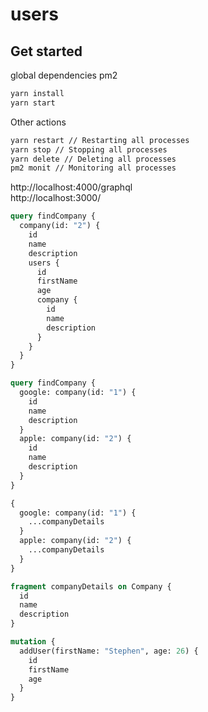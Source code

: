 # users

## Get started
global dependencies pm2

```bash
yarn install
yarn start
```

Other actions
```bash
yarn restart // Restarting all processes
yarn stop // Stopping all processes
yarn delete // Deleting all processes
pm2 monit // Monitoring all processes
```

http://localhost:4000/graphql  
http://localhost:3000/


```graphql
query findCompany {
  company(id: "2") {
    id
    name
    description
    users {
      id
      firstName
      age
      company {
        id
        name
        description
      }
    }
  }
}
```

```graphql
query findCompany {
  google: company(id: "1") {
    id
    name
    description
  }  
  apple: company(id: "2") {
    id
    name
    description
  }
}
```

```graphql
{
  google: company(id: "1") {
    ...companyDetails
  }
  apple: company(id: "2") {
    ...companyDetails
  }
}

fragment companyDetails on Company {
  id
  name
  description
}
```

```graphql
mutation {
  addUser(firstName: "Stephen", age: 26) {
    id
    firstName
    age
  }
}
```